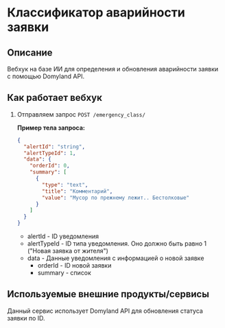 # Классификатор аварийности заявки

## Описание

Вебхук на базе ИИ для определения и обновления аварийности заявки с помощью Domyland API.

## Как работает вебхук

1. Отправляем запрос `POST /emergency_class/`

   **Пример тела запроса:**

    ```json
    {
      "alertId": "string",
      "alertTypeId": 1,
      "data": {
        "orderId": 0,
        "summary": [
          {
            "type": "text",
            "title": "Комментарий",
            "value": "Мусор по прежнему лежит.. Бестолковые"
          }
        ]
      }
    }
    ```

    - alertId - ID уведомления
    - alertTypeId - ID типа уведомления. Оно должно быть равно 1 ("Новая заявка от жителя")
    - data - Данные уведомления с информацией о новой заявке
      - orderId - ID новой заявки
      - summary - список 

## Используемые внешние продукты/сервисы

Данный сервис использует Domyland API для обновления статуса заявки по ID.
